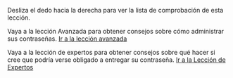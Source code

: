 [Title]: # (¿Y ahora qué?)
[Difficulty]: # (Principiante)
[Order]: # (9)

Desliza el dedo hacia la derecha para ver la lista de comprobación de esta lección.

Vaya a la lección Avanzada para obtener consejos sobre cómo administrar sus contraseñas.
[Ir a la lección avanzada](umbrella://lesson/passwords/1)

Vaya a la lección de expertos para obtener consejos sobre qué hacer si cree que podría verse obligado a entregar su contraseña.
[Ir a la Lección de Expertos](umbrella://lesson/passwords/2)